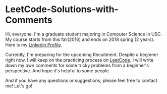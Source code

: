# LeetCode-Solutions-with-Comments

Hi, everyone.
I'm a graduate student majoring in Computer Science in USC. My course starts from this fall(2016)
and ends on 2018 spring (2 years). Here is my [Linkedin Profile](https://www.linkedin.com/in/tongzhang1994).

Currently, I'm preparing for the upcoming Recuitment. Despite a beginner right now, I will keep on the practicing process on [LeetCode](https://leetcode.com/problemset/algorithms/).
I will write down my own comments for some tricky problems from a beginner's perspective. And hope it's helpful to some people.

And if you have any questions or suggestions, please feel free to contact me!
Let's go!
